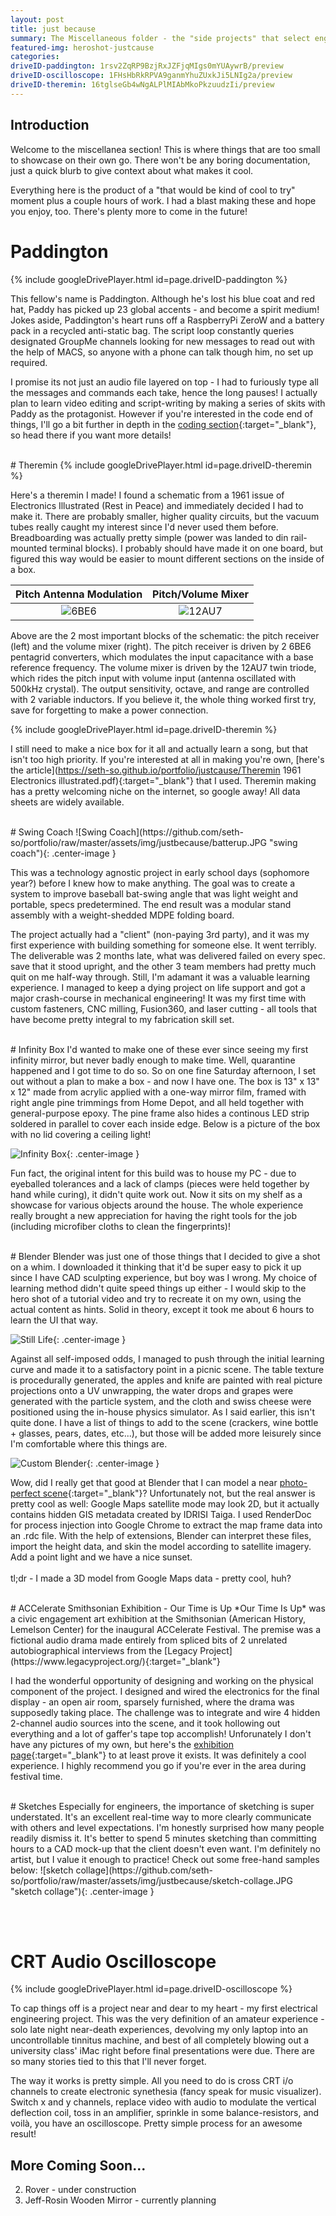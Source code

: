 ```yaml
---
layout: post
title: just because
summary: The Miscellaneous folder - the "side projects" that select engineers like to constantly bring up in conversation
featured-img: heroshot-justcause
categories:
driveID-paddington: 1rsv2ZqRP9BzjRxJZFjqMIgs0mYUAywrB/preview
driveID-oscilloscope: 1FHsHbRkRPVA9ganmYhuZUxkJi5LNIg2a/preview
driveID-theremin: 16tglseGb4wNgALPlMIAbMkoPkzuudzIi/preview
---
```

## Introduction
Welcome to the miscellanea section! This is where things that are too small to showcase on their own go. There won't be any boring documentation, just a quick blurb to give context about what makes it cool.

Everything here is the product of a "that would be kind of cool to try" moment plus a couple hours of work. I had a blast making these and hope you enjoy, too. There's plenty more to come in the future!


# Paddington
{% include googleDrivePlayer.html id=page.driveID-paddington %} <br />

This fellow's name is Paddington. Although he's lost his blue coat and red hat, Paddy has picked up 23 global accents - and become a spirit medium! Jokes aside, Paddington's heart runs off a RaspberryPi ZeroW and a battery pack in a recycled anti-static bag. The script loop constantly queries designated GroupMe channels looking for new messages to read out with the help of MACS, so anyone with a phone can talk though him, no set up required.

I promise its not just an audio file layered on top - I had to furiously type all the messages and commands each take, hence the long pauses! I actually plan to learn video editing and script-writing by making a series of skits with Paddy as the protagonist. However if you're interested in the code end of things, I'll go a bit further in depth in the [coding section](https://seth-so.github.io/portfolio/coding/){:target="_blank"}, so head there if you want more details!


<br />
# Theremin
{% include googleDrivePlayer.html id=page.driveID-theremin %} <br />

Here's a theremin I made! I found a schematic from a 1961 issue of Electronics Illustrated (Rest in Peace) and immediately decided I had to make it. There are probably smaller, higher quality circuits, but the vacuum tubes really caught my interest since I'd never used them before. Breadboarding was actually pretty simple (power was landed to din rail-mounted terminal blocks). I probably should have made it on one board, but figured this way would be easier to mount different sections on the inside of a box.

Pitch Antenna Modulation            |  Pitch/Volume Mixer
:-------------------------:|:-------------------------:
![6BE6](https://github.com/seth-so/portfolio/raw/master/assets/img/justbecause/theremin-pitch.jpg) |  ![12AU7](https://github.com/seth-so/portfolio/raw/master/assets/img/justbecause/theremin-mixer.jpg)

Above are the 2 most important blocks of the schematic: the pitch receiver (left) and the volume mixer (right). The pitch receiver is driven by 2 6BE6 pentagrid converters, which modulates the input capacitance with a base reference frequency. The volume mixer is driven by the 12AU7 twin triode, which rides the pitch input with volume input (antenna oscillated with 500kHz crystal). The output sensitivity, octave, and range are controlled with 2 variable inductors. If you believe it, the whole thing worked first try, save for forgetting to make a power connection.

{% include googleDrivePlayer.html id=page.driveID-theremin %} <br />

I still need to make a nice box for it all and actually learn a song, but that isn't too high priority. If you're interested at all in making you're own, [here's the article](https://seth-so.github.io/portfolio/justcause/Theremin 1961 Electronics illustrated.pdf){:target="_blank"} that I used. Theremin making has a pretty welcoming niche on the internet, so google away! All data sheets are widely available.


<br />
# Swing Coach
![Swing Coach](https://github.com/seth-so/portfolio/raw/master/assets/img/justbecause/batterup.JPG "swing coach"){: .center-image }

This was a technology agnostic project in early school days (sophomore year?) before I knew how to make anything. The goal was to create a system to improve baseball bat-swing angle that was light weight and portable, specs predetermined. The end result was a modular stand assembly with a weight-shedded MDPE folding board.

The project actually had a "client" (non-paying 3rd party), and it was my first experience with building something for someone else. It went terribly. The deliverable was 2 months late, what was delivered failed on every spec. save that it stood upright, and the other 3 team members had pretty much quit on me half-way through. Still, I'm adamant it was a valuable learning experience. I managed to keep a dying project on life support and got a major crash-course in mechanical engineering! It was my first time with custom fasteners, CNC milling, Fusion360, and laser cutting - all tools that have become pretty integral to my fabrication skill set.


<br />
# Infinity Box
I'd wanted to make one of these ever since seeing my first infinity mirror, but never badly enough to make time. Well, quarantine happened and I got time to do so. So on one fine Saturday afternoon, I set out without a plan to make a box - and now I have one. The box is 13" x 13" x 12" made from acrylic applied with a one-way mirror film, framed with right angle pine trimmings from Home Depot, and all held together with general-purpose epoxy. The pine frame also hides a continous LED strip soldered in parallel to cover each inside edge. Below is a picture of the box with no lid covering a ceiling light!

![Infinity Box](https://github.com/seth-so/portfolio/raw/master/assets/img/justbecause/infinitybox.jpg "infinity box"){: .center-image }

Fun fact, the original intent for this build was to house my PC - due to eyeballed tolerances and a lack of clamps (pieces were held together by hand while curing), it didn't quite work out.  Now it sits on my shelf as a showcase for various objects around the house. The whole experience really brought a new appreciation for having the right tools for the job (including microfiber cloths to clean the fingerprints)!


<br />
# Blender
Blender was just one of those things that I decided to give a shot on a whim. I downloaded it thinking that it'd be super easy to pick it up since I have CAD sculpting experience, but boy was I wrong. My choice of learning method didn't quite speed things up either - I would skip to the hero shot of a tutorial video and try to recreate it on my own, using the actual content as hints. Solid in theory, except it took me about 6 hours to learn the UI that way.

![Still Life](https://github.com/seth-so/portfolio/raw/master/assets/img/justbecause/blender-stilllife.PNG "still life"){: .center-image }

Against all self-imposed odds, I managed to push through the initial learning curve and made it to a satisfactory point in a picnic scene. The table texture is procedurally generated, the apples and knife are painted with real picture projections onto a UV unwrapping, the water drops and grapes were generated with the particle system, and the cloth and swiss cheese were positioned using the in-house physics simulator. As I said earlier, this isn't quite done. I have a list of things to add to the scene (crackers, wine bottle + glasses, pears, dates, etc...), but those will be added more leisurely since I'm comfortable where this things are.

![Custom Blender](https://github.com/seth-so/portfolio/raw/master/assets/img/justbecause/blender-cathy.JPG "Cathedral of Learning"){: .center-image } <br />

Wow, did I really get that good at Blender that I can model a near [photo-perfect scene](https://github.com/seth-so/portfolio/raw/master/assets/img/justbecause/blender-cathy-compare.JPG){:target="_blank"}? Unfortunately not, but the real answer is pretty cool as well: Google Maps satellite mode may look 2D, but it actually contains hidden GIS metadata created by IDRISI Taiga. I used RenderDoc for process injection into Google Chrome to extract the map frame data into an .rdc file. With the help of extensions, Blender can interpret these files, import the height data, and skin the model according to satellite imagery. Add a point light and we have a nice sunset. <br /><br />
tl;dr - I made a 3D model from  Google Maps data - pretty cool, huh?

<br />
# ACCelerate Smithsonian Exhibition - Our Time is Up
*Our Time Is Up* was a civic engagement art exhibition at the Smithsonian (American History, Lemelson Center) for the inaugural ACCelerate Festival. The premise was a fictional audio drama made entirely from spliced bits of 2 unrelated autobiographical interviews from the [Legacy Project](https://www.legacyproject.org/){:target="_blank"}

I had the wonderful opportunity of designing and working on the physical component of the project. I designed and wired the electronics for the final display - an open air room, sparsely furnished, where the drama was supposedly taking place. The challenge was to integrate and wire 4 hidden 2-channel audio sources into the scene, and it took hollowing out everything and a lot of gaffer's tape top accomplish! Unforunately I don't have any pictures of my own, but here's the [exhibition page](http://acceleratefestival.com/acc_project/our-time-is-up/){:target="_blank"} to at least prove it exists. It was definitely a cool experience. I highly recommend you go if you're ever in the area during festival time.


<br />
# Sketches
Especially for engineers, the importance of sketching is super understated. It's an excellent real-time way to more clearly communicate with others and level expectations. I'm honestly surprised how many people readily dismiss it. It's better to spend 5 minutes sketching than committing hours to a CAD mock-up that the client doesn't even want. I'm definitely no artist, but I value it enough to practice! Check out some free-hand samples below:
![sketch collage](https://github.com/seth-so/portfolio/raw/master/assets/img/justbecause/sketch-collage.JPG "sketch collage"){: .center-image }


<br /><br />
# CRT Audio Oscilloscope
{% include googleDrivePlayer.html id=page.driveID-oscilloscope %} <br />

To cap things off is a project near and dear to my heart - my first electrical engineering project. This was the very definition of an amateur experience - solo late night near-death experiences, devolving my only laptop into an uncontrollable tinnitus machine, and best of all completely blowing out a university class' iMac right before final presentations were due. There are so many stories tied to this that I'll never forget.

The way it works is pretty simple. All you need to do is cross CRT i/o channels to create electronic synethesia (fancy speak for music visualizer). Switch x and y channels, replace video with audio to modulate the vertical deflection coil, toss in an amplifier, sprinkle in some balance-resistors, and voilà, you have an oscilloscope. Pretty simple process for an awesome result!

## More Coming Soon...
2. Rover - under construction
3. Jeff-Rosin Wooden Mirror - currently planning
